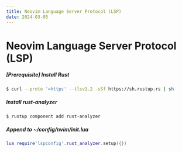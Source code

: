 ```yaml
---
title: Neovim Language Server Protocol (LSP)
date: 2024-03-05
---
```


# Neovim Language Server Protocol (LSP)

##### [Prerequisite] Install Rust
```bash
$ curl --proto '=https' --tlsv1.2 -sSf https://sh.rustup.rs | sh
```

##### Install rust-analyzer
```bash
$ rustup component add rust-analyzer
```

##### Append to ~/config/nvim/init.lua
```lua
lua require'lspconfig'.rust_analyzer.setup({})
```